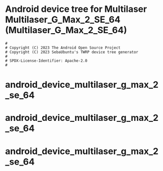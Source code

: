# Android device tree for Multilaser Multilaser_G_Max_2_SE_64 (Multilaser_G_Max_2_SE_64)

```
#
# Copyright (C) 2023 The Android Open Source Project
# Copyright (C) 2023 SebaUbuntu's TWRP device tree generator
#
# SPDX-License-Identifier: Apache-2.0
#
```
# android_device_multilaser_g_max_2_se_64
# android_device_multilaser_g_max_2_se_64
# android_device_multilaser_g_max_2_se_64
